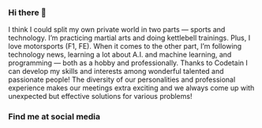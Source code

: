 ### Hi there 👋
I think I could split my own private world in two parts — sports and technology. I’m practicing martial arts and doing kettlebell trainings. Plus, I love motorsports (F1, FE). When it comes to the other part, I’m following technology news, learning a lot about A.I. and machine learning, and programming — both as a hobby and professionally. Thanks to Codetain I can develop my skills and interests among wonderful talented and passionate people! The diversity of our personalities and professional experience makes our meetings extra exciting and we always come up with unexpected but effective solutions for various problems!

### Find me at social media
<!--
**DominikMarciniszyn/DominikMarciniszyn** is a ✨ _special_ ✨ repository because its `README.md` (this file) appears on your GitHub profile.

Here are some ideas to get you started:

- 🔭 I’m currently working on ...
- 🌱 I’m currently learning ...
- 👯 I’m looking to collaborate on ...
- 🤔 I’m looking for help with ...
- 💬 Ask me about ...
- 📫 How to reach me: ...
- 😄 Pronouns: ...
- ⚡ Fun fact: ...
-->
